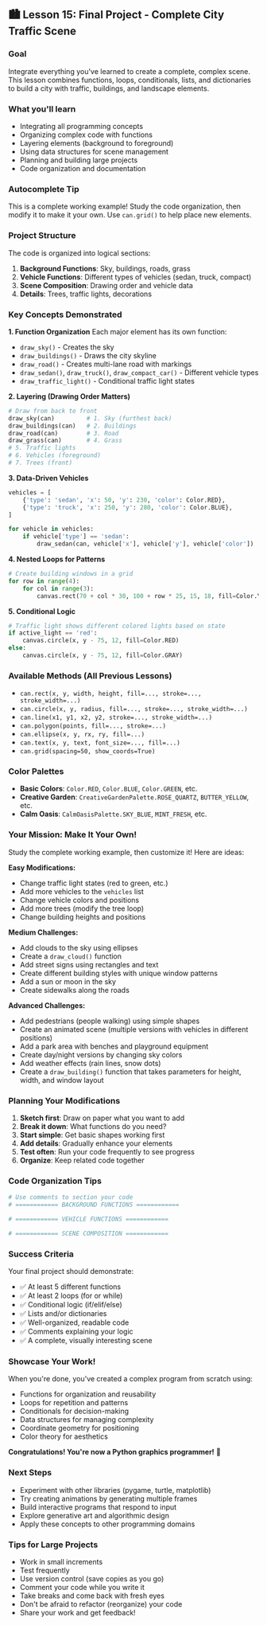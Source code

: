 ## 🏙️ Lesson 15: Final Project - Complete City Traffic Scene

### Goal
Integrate everything you've learned to create a complete, complex scene. This lesson combines functions, loops, conditionals, lists, and dictionaries to build a city with traffic, buildings, and landscape elements.

### What you'll learn
- Integrating all programming concepts
- Organizing complex code with functions
- Layering elements (background to foreground)
- Using data structures for scene management
- Planning and building large projects
- Code organization and documentation

### Autocomplete Tip
This is a complete working example! Study the code organization, then modify it to make it your own. Use `can.grid()` to help place new elements.

### Project Structure
The code is organized into logical sections:
1. **Background Functions**: Sky, buildings, roads, grass
2. **Vehicle Functions**: Different types of vehicles (sedan, truck, compact)
3. **Scene Composition**: Drawing order and vehicle data
4. **Details**: Trees, traffic lights, decorations

### Key Concepts Demonstrated

**1. Function Organization**
Each major element has its own function:
- `draw_sky()` - Creates the sky
- `draw_buildings()` - Draws the city skyline
- `draw_road()` - Creates multi-lane road with markings
- `draw_sedan()`, `draw_truck()`, `draw_compact_car()` - Different vehicle types
- `draw_traffic_light()` - Conditional traffic light states

**2. Layering (Drawing Order Matters)**
```python
# Draw from back to front
draw_sky(can)         # 1. Sky (furthest back)
draw_buildings(can)   # 2. Buildings
draw_road(can)        # 3. Road
draw_grass(can)       # 4. Grass
# 5. Traffic lights
# 6. Vehicles (foreground)
# 7. Trees (front)
```

**3. Data-Driven Vehicles**
```python
vehicles = [
    {'type': 'sedan', 'x': 50, 'y': 230, 'color': Color.RED},
    {'type': 'truck', 'x': 250, 'y': 280, 'color': Color.BLUE},
]

for vehicle in vehicles:
    if vehicle['type'] == 'sedan':
        draw_sedan(can, vehicle['x'], vehicle['y'], vehicle['color'])
```

**4. Nested Loops for Patterns**
```python
# Create building windows in a grid
for row in range(4):
    for col in range(3):
        canvas.rect(70 + col * 30, 100 + row * 25, 15, 18, fill=Color.YELLOW)
```

**5. Conditional Logic**
```python
# Traffic light shows different colored lights based on state
if active_light == 'red':
    canvas.circle(x, y - 75, 12, fill=Color.RED)
else:
    canvas.circle(x, y - 75, 12, fill=Color.GRAY)
```

### Available Methods (All Previous Lessons)
- `can.rect(x, y, width, height, fill=..., stroke=..., stroke_width=...)`
- `can.circle(x, y, radius, fill=..., stroke=..., stroke_width=...)`
- `can.line(x1, y1, x2, y2, stroke=..., stroke_width=...)`
- `can.polygon(points, fill=..., stroke=...)`
- `can.ellipse(x, y, rx, ry, fill=...)`
- `can.text(x, y, text, font_size=..., fill=...)`
- `can.grid(spacing=50, show_coords=True)`

### Color Palettes
- **Basic Colors**: `Color.RED`, `Color.BLUE`, `Color.GREEN`, etc.
- **Creative Garden**: `CreativeGardenPalette.ROSE_QUARTZ`, `BUTTER_YELLOW`, etc.
- **Calm Oasis**: `CalmOasisPalette.SKY_BLUE`, `MINT_FRESH`, etc.

### Your Mission: Make It Your Own!

Study the complete working example, then customize it! Here are ideas:

**Easy Modifications:**
- Change traffic light states (red to green, etc.)
- Add more vehicles to the `vehicles` list
- Change vehicle colors and positions
- Add more trees (modify the tree loop)
- Change building heights and positions

**Medium Challenges:**
- Add clouds to the sky using ellipses
- Create a `draw_cloud()` function
- Add street signs using rectangles and text
- Create different building styles with unique window patterns
- Add a sun or moon in the sky
- Create sidewalks along the roads

**Advanced Challenges:**
- Add pedestrians (people walking) using simple shapes
- Create an animated scene (multiple versions with vehicles in different positions)
- Add a park area with benches and playground equipment
- Create day/night versions by changing sky colors
- Add weather effects (rain lines, snow dots)
- Create a `draw_building()` function that takes parameters for height, width, and window layout

### Planning Your Modifications

1. **Sketch first**: Draw on paper what you want to add
2. **Break it down**: What functions do you need?
3. **Start simple**: Get basic shapes working first
4. **Add details**: Gradually enhance your elements
5. **Test often**: Run your code frequently to see progress
6. **Organize**: Keep related code together

### Code Organization Tips
```python
# Use comments to section your code
# ============ BACKGROUND FUNCTIONS ============

# ============ VEHICLE FUNCTIONS ============

# ============ SCENE COMPOSITION ============
```

### Success Criteria
Your final project should demonstrate:
- ✅ At least 5 different functions
- ✅ At least 2 loops (for or while)
- ✅ Conditional logic (if/elif/else)
- ✅ Lists and/or dictionaries
- ✅ Well-organized, readable code
- ✅ Comments explaining your logic
- ✅ A complete, visually interesting scene

### Showcase Your Work!
When you're done, you've created a complex program from scratch using:
- Functions for organization and reusability
- Loops for repetition and patterns
- Conditionals for decision-making
- Data structures for managing complexity
- Coordinate geometry for positioning
- Color theory for aesthetics

**Congratulations! You're now a Python graphics programmer!** 🎉

### Next Steps
- Experiment with other libraries (pygame, turtle, matplotlib)
- Try creating animations by generating multiple frames
- Build interactive programs that respond to input
- Explore generative art and algorithmic design
- Apply these concepts to other programming domains

### Tips for Large Projects
- Work in small increments
- Test frequently
- Use version control (save copies as you go)
- Comment your code while you write it
- Take breaks and come back with fresh eyes
- Don't be afraid to refactor (reorganize) your code
- Share your work and get feedback!

